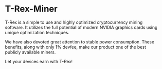 # T-Rex-Miner

T-Rex is a simple to use and highly optimized cryptocurrency mining software. It utilizes the full potential of modern NVIDIA graphics cards using unique optimization techniques.

We have also devoted great attention to stable power consumption. These benefits, along with only 1% devfee, make our product one of the best publicly available miners.

Let your devices earn with T-Rex!
